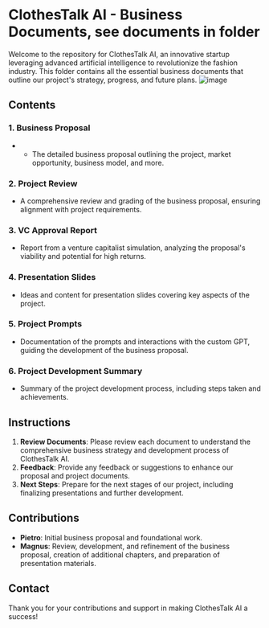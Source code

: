 # ClothesTalk AI - Business Documents, see documents in folder

Welcome to the repository for ClothesTalk AI, an innovative startup leveraging advanced artificial intelligence to revolutionize the fashion industry. This folder contains all the essential business documents that outline our project's strategy, progress, and future plans.
![image](https://github.com/konradbachusz/oxford-ai-summit-hackathon-group-4/assets/130930212/655bd13b-e0eb-4477-a86e-dff95e932fa1)

## Contents

### 1. Business Proposal
- 
  - The detailed business proposal outlining the project, market opportunity, business model, and more.

### 2. Project Review

  - A comprehensive review and grading of the business proposal, ensuring alignment with project requirements.

### 3. VC Approval Report

  - Report from a venture capitalist simulation, analyzing the proposal's viability and potential for high returns.

### 4. Presentation Slides

  - Ideas and content for presentation slides covering key aspects of the project.

### 5. Project Prompts

  - Documentation of the prompts and interactions with the custom GPT, guiding the development of the business proposal.

### 6. Project Development Summary

  - Summary of the project development process, including steps taken and achievements.

## Instructions

1. **Review Documents**: Please review each document to understand the comprehensive business strategy and development process of ClothesTalk AI.
2. **Feedback**: Provide any feedback or suggestions to enhance our proposal and project documents.
3. **Next Steps**: Prepare for the next stages of our project, including finalizing presentations and further development.

## Contributions

- **Pietro**: Initial business proposal and foundational work.
- **Magnus**: Review, development, and refinement of the business proposal, creation of additional chapters, and preparation of presentation materials.

## Contact

Thank you for your contributions and support in making ClothesTalk AI a success!
